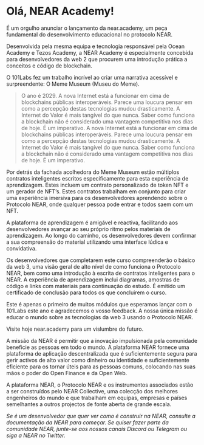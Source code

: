 # Olá, NEAR Academy!

É um orgulho anunciar o lançamento da near.academy, um peça fundamental do desenvolvimento educacional no protocolo NEAR.

Desenvolvida pela mesma equipa e tecnologia responsável pela Ocean Academy e Tezos Academy, a NEAR Academy é especialmente concebida para desenvolvedores da web 2 que procurem uma introdução prática a conceitos e código de blockchain.

O 101Labs fez um trabalho incrível ao criar uma narrativa acessível e surpreendente: O Meme Museum (Museu do Meme).

> O ano é 2029. A nova Internet está a funcionar em cima de blockchains públicas interoperáveis. Parece uma loucura pensar em como a percepção destas tecnologias mudou drasticamente. A Internet do Valor é mais tangível do que nunca. Saber como funciona a blockchain não é considerado uma vantagem competitiva nos dias de hoje. É um imperativo. A nova Internet está a funcionar em cima de blockchains públicas interoperáveis. Parece uma loucura pensar em como a percepção destas tecnologias mudou drasticamente. A Internet do Valor é mais tangível do que nunca. Saber como funciona a blockchain não é considerado uma vantagem competitiva nos dias de hoje. É um imperativo.

Por detrás da fachada acolhedora do Meme Museum estão múltiplos contratos inteligentes escritos especificamente para esta experiência de aprendizagem. Estes incluem um contrato personalizado de token NFT e um gerador de NFT’s. Estes contratos trabalham em conjunto para criar uma experiência imersiva para os desenvolvedores aprendendo sobre o Protocolo NEAR, onde qualquer pessoa pode entrar e todos saem com um NFT.

A plataforma de aprendizagem é amigável e reactiva, facilitando aos desenvolvedores avançar ao seu próprio ritmo pelos materiais de aprendizagem. Ao longo do caminho, os desenvolvedores devem confirmar a sua compreensão do material utilizando uma interface lúdica e convidativa.

Os desenvolvedores que completarem este curso compreenderão o básico da web 3, uma visão geral de alto nível de como funciona o Protocolo NEAR, bem como uma introdução à escrita de contratos inteligentes para o NEAR. A experiência de aprendizagem inclui diagramas, amostras de código e links com materiais para continuação do estudo. É emitido um certificado de conclusão para todos os que concluirem o curso.

Este é apenas o primeiro de muitos módulos que esperamos lançar com o 101Labs este ano e agradecemos o vosso feedback. A nossa única missão é educar o mundo sobre as tecnologias da web 3 usando o Protocolo NEAR.

Visite hoje near.academy para um vislumbre do futuro.

A missão da NEAR é permitir que a inovação impulsionada pela comunidade beneficie as pessoas em todo o mundo. A plataforma NEAR fornece uma plataforma de aplicação descentralizada que é suficientemente segura para gerir activos de alto valor como dinheiro ou identidade e suficientemente eficiente para os tornar úteis para as pessoas comuns, colocando nas suas mãos o poder do Open Finance e da Open Web.

A plataforma NEAR, o Protocolo NEAR e os instrumentos associados estão a ser construídos pelo NEAR Collective, uma colecção dos melhores engenheiros do mundo e que trabalham em equipas, empresas e países semelhantes a outros projectos de fonte aberta de grande escala.

*Se é um desenvolvedor que quer ver como é construir na NEAR, consulte a documentação da NEAR para começar. Se quiser fazer parte da comunidade NEAR, junte-se aos nossos canais Discord ou Telegram ou siga a NEAR no Twitter.*
